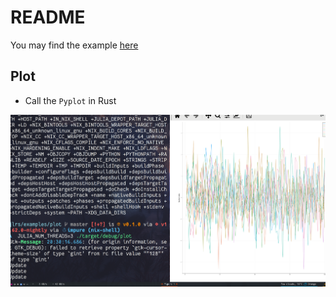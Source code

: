 # README

You may find the example [here](https://github.com/GTrunSec/jlrs-playrground.git)

## Plot

- Call the `Pyplot` in Rust

![Call Pyplot](./docs/attach/2022-05-18_20-30.png)

